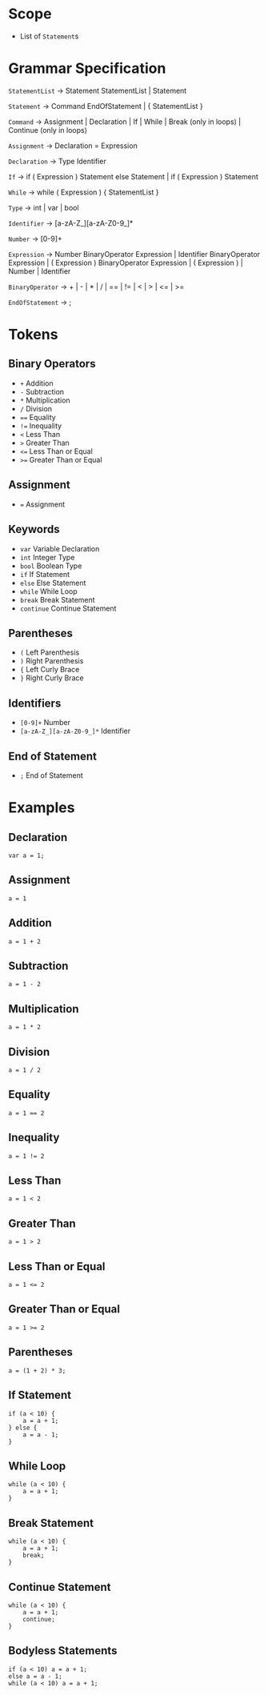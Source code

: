# Scope

- List of `Statement`s

# Grammar Specification

`StatementList` -> Statement StatementList | Statement

`Statement` -> Command EndOfStatement | \{ StatementList \}

`Command` -> Assignment | Declaration | If | While | Break (only in loops) | Continue (only in loops)
 
`Assignment` -> Declaration = Expression

`Declaration` -> Type Identifier

`If` -> if ( Expression ) Statement else Statement | if ( Expression ) Statement

`While` -> while ( Expression ) \{ StatementList \}

`Type` -> int | var | bool

`Identifier` -> [a-zA-Z_][a-zA-Z0-9_]*

`Number` -> [0-9]+

`Expression` -> Number BinaryOperator Expression | Identifier BinaryOperator Expression | ( Expression ) BinaryOperator Expression | ( Expression ) | Number | Identifier

`BinaryOperator` -> + | - | * | / | == | != | < | > | <= | >=

`EndOfStatement` -> ;

# Tokens

## Binary Operators

- `+` Addition
- `-` Subtraction
- `*` Multiplication
- `/` Division
- `==` Equality
- `!=` Inequality
- `<` Less Than
- `>` Greater Than
- `<=` Less Than or Equal
- `>=` Greater Than or Equal

## Assignment

- `=` Assignment

## Keywords

- `var` Variable Declaration
- `int` Integer Type
- `bool` Boolean Type
- `if` If Statement
- `else` Else Statement
- `while` While Loop
- `break` Break Statement
- `continue` Continue Statement

## Parentheses

- `(` Left Parenthesis
- `)` Right Parenthesis
- `{` Left Curly Brace
- `}` Right Curly Brace

## Identifiers
 
- `[0-9]+` Number
- `[a-zA-Z_][a-zA-Z0-9_]*` Identifier

## End of Statement

- `;` End of Statement

# Examples

## Declaration
```
var a = 1;
```

## Assignment

```
a = 1
```

## Addition
```
a = 1 + 2
```

## Subtraction
```
a = 1 - 2
```

## Multiplication
```
a = 1 * 2
```

## Division
```
a = 1 / 2
```

## Equality
```
a = 1 == 2
```

## Inequality
```
a = 1 != 2
```

## Less Than
```
a = 1 < 2
```

## Greater Than
```
a = 1 > 2
```

## Less Than or Equal
```
a = 1 <= 2
```

## Greater Than or Equal
```
a = 1 >= 2
```

## Parentheses
```
a = (1 + 2) * 3;
```

## If Statement
```
if (a < 10) {
	a = a + 1;
} else {
	a = a - 1;
}
```

## While Loop
```
while (a < 10) {
	a = a + 1;
}
```

## Break Statement
```
while (a < 10) {
	a = a + 1;
	break;
}
```

## Continue Statement
```
while (a < 10) {
	a = a + 1;
	continue;
}
```

## Bodyless Statements
```
if (a < 10) a = a + 1;
else a = a - 1;
while (a < 10) a = a + 1;
```